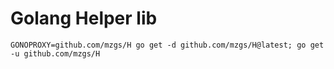 # Golang Helper lib

 

```
GONOPROXY=github.com/mzgs/H go get -d github.com/mzgs/H@latest; go get -u github.com/mzgs/H

```